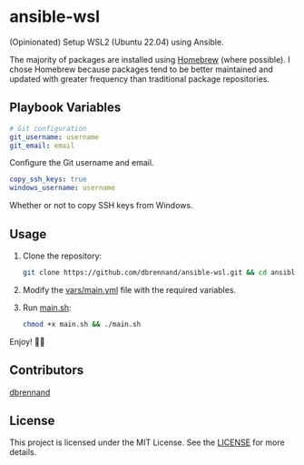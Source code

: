 # ansible-wsl

(Opinionated) Setup WSL2 (Ubuntu 22.04) using Ansible.

The majority of packages are installed using [Homebrew](https://brew.sh/) (where possible). I chose Homebrew because packages tend to be better maintained and updated with greater frequency than traditional package repositories.

## Playbook Variables

```yaml
# Git configuration
git_username: username
git_email: email
```

Configure the Git username and email.

```yaml
copy_ssh_keys: true
windows_username: username
```

Whether or not to copy SSH keys from Windows.

## Usage

1. Clone the repository:

    ```bash
    git clone https://github.com/dbrennand/ansible-wsl.git && cd ansible-wsl
    ```

2. Modify the [vars/main.yml](vars/main.yml) file with the required variables.

3. Run [main.sh](main.sh):

    ```bash
    chmod +x main.sh && ./main.sh
    ```

Enjoy! 🚀✨

## Contributors

[dbrennand](https://github.com/dbrennand)

## License

This project is licensed under the MIT License. See the [LICENSE](LICENSE) for more details.
